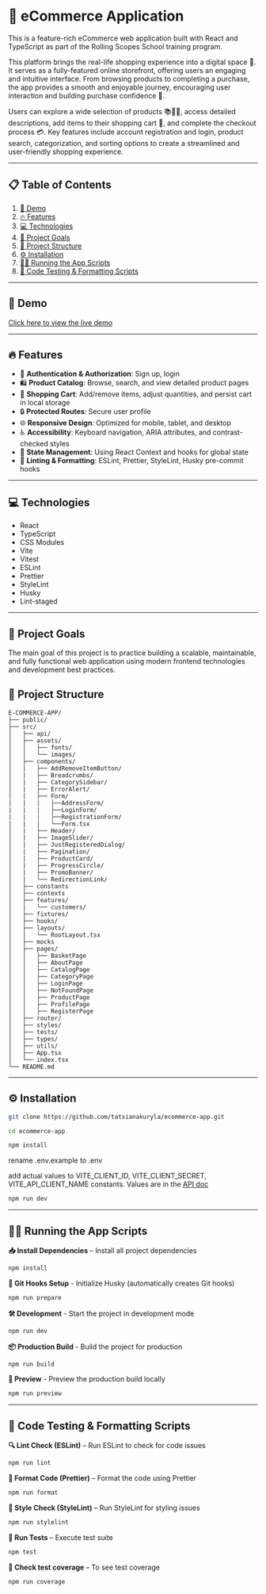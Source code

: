 # 🛒 eCommerce Application

This is a feature-rich eCommerce web application built with React and TypeScript as part of the Rolling Scopes School training program.

This platform brings the real-life shopping experience into a digital space 🏪. It serves as a fully-featured online storefront, offering users an engaging and intuitive interface. From browsing products to completing a purchase, the app provides a smooth and enjoyable journey, encouraging user interaction and building purchase confidence 🚀.

Users can explore a wide selection of products 📚👗👟, access detailed descriptions, add items to their shopping cart 🛒, and complete the checkout process 💳. Key features include account registration and login, product search, categorization, and sorting options to create a streamlined and user-friendly shopping experience.

---

## 📋 Table of Contents

1. [🚀 Demo](#-demo)
2. [🔥 Features](#-features)
3. [💻 Technologies](#-technologies)
4. [🎯 Project Goals](#-project-goals)
5. [📁 Project Structure](#-project-structure)
6. [⚙️ Installation](#-installation)
7. [🚴‍♂️ Running the App Scripts](#-running-the-app-scripts)
8. [📜 Code Testing & Formatting Scripts](#-code-testing--formatting-scripts)

---

## 🚀 Demo

[Click here to view the live demo](https://astounding-truffle-8b1298.netlify.app)

---

## 🔥 Features

- 📝 **Authentication & Authorization**: Sign up, login
- 🛍 **Product Catalog**: Browse, search, and view detailed product pages
- 🛒 **Shopping Cart**: Add/remove items, adjust quantities, and persist cart in local storage
- 🔒 **Protected Routes**: Secure user profile
- 🌐 **Responsive Design**: Optimized for mobile, tablet, and desktop
- ♿ **Accessibility**: Keyboard navigation, ARIA attributes, and contrast-checked styles
- 🔄 **State Management**: Using React Context and hooks for global state
- 🔧 **Linting & Formatting**: ESLint, Prettier, StyleLint, Husky pre-commit hooks

---

## 💻 Technologies

- React
- TypeScript
- CSS Modules
- Vite
- Vitest
- ESLint
- Prettier
- StyleLint
- Husky
- Lint-staged

---

## 🎯 Project Goals

The main goal of this project is to practice building a scalable, maintainable, and fully functional web application using modern frontend technologies and development best practices.

## 📁 Project Structure

```text
E-COMMERCE-APP/
├── public/
├── src/
│   ├── api/
│   ├── assets/
│   │   ├── fonts/
│   │   └── images/
│   ├── components/
│   |   ├── AddRemoveItemButton/
│   |   ├── Breadcrumbs/
│   |   ├── CategorySidebar/
│   |   ├── ErrorAlert/
│   |   ├── Form/
|   |   |   ├──AddressForm/
|   |   |   ├──LoginForm/
|   |   |   ├──RegistrationForm/
|   |   |   └──Form.tsx
│   |   ├── Header/
│   |   ├── ImageSlider/
│   |   ├── JustRegisteredDialog/
│   |   ├── Pagination/
│   |   ├── ProductCard/
│   |   ├── ProgressCircle/
│   |   ├── PromoBanner/
│   |   └── RedirectionLink/
│   ├── constants
│   ├── contexts
│   ├── features/
│   |   └── customers/
│   ├── fixtures/
│   ├── hooks/
│   ├── layouts/
│   │   └── RootLayout.tsx
│   ├── mocks
│   ├── pages/
│   │   ├── BasketPage
│   │   ├── AboutPage
│   │   ├── CatalogPage
│   │   ├── CategoryPage
│   │   ├── LoginPage
│   │   ├── NotFoundPage
│   │   ├── ProductPage
│   │   ├── ProfilePage
│   │   ├── RegisterPage
│   ├── router/
│   ├── styles/
│   ├── tests/
│   ├── types/
│   ├── utils/
│   ├── App.tsx
│   └── index.tsx
└── README.md
```

---

## ⚙️ Installation

```bash
git clone https://github.com/tatsianakuryla/ecommerce-app.git
```

```bash
cd ecommerce-app
```

```bash
npm install
```

rename .env.example to .env

add actual values to
VITE_CLIENT_ID, VITE_CLIENT_SECRET, VITE_API_CLIENT_NAME constants.
Values are in the [API doc](https://docs.google.com/document/d/1yTAIGZu7cwOU8YcoheYfykwRaLIkq3HAkz0m4Izi3OQ/edit?tab=t.0)

```bash
npm run dev
```

---

## 🚴‍♂️ Running the App Scripts

**📥 Install Dependencies** – Install all project dependencies

```bash
npm install
```

**🐶 Git Hooks Setup** - Initialize Husky (automatically creates Git hooks)

```bash
npm run prepare
```

**🛠 Development** - Start the project in development mode

```bash
npm run dev
```

**📦 Production Build** - Build the project for production

```bash
npm run build
```

**👀 Preview** - Preview the production build locally

```bash
npm run preview
```

---

## 📜 Code Testing & Formatting Scripts

**🔍 Lint Check (ESLint)** – Run ESLint to check for code issues

```bash
npm run lint
```

**🎨 Format Code (Prettier)** – Format the code using Prettier

```bash
npm run format
```

**🧪 Style Check (StyleLint)** – Run StyleLint for styling issues

```bash
npm run stylelint
```

**🧫 Run Tests** – Execute test suite

```bash
npm test
```

**🧫 Check test coverage** – To see test coverage

```bash
npm run coverage
```
